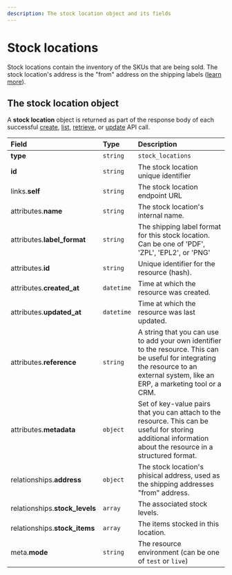 ```yaml
---
description: The stock location object and its fields
---
```


# Stock locations

Stock locations contain the inventory of the SKUs that are being sold. The stock location's address is the "from" address on the shipping labels \([learn more](https://commercelayer.io/glossary/stock_location/)\).

## The stock location object

A **stock location** object is returned as part of the response body of each successful [create](https://docs.commercelayer.io/api/resources/stock_locations/create_stock_location), [list](https://docs.commercelayer.io/api/resources/stock_locations/list_stock_locations), [retrieve](https://docs.commercelayer.io/api/resources/stock_locations/retrieve_stock_location), or [update](https://docs.commercelayer.io/api/resources/stock_locations/update_stock_location) API call.

| Field | Type | Description |
| :--- | :--- | :--- |
| **type** | `string` | `stock_locations` |
| **id** | `string` | The stock location unique identifier |
| links.**self** | `string` | The stock location endpoint URL |
| attributes.**name** | `string` | The stock location's internal name. |
| attributes.**label\_format** | `string` | The shipping label format for this stock location. Can be one of 'PDF', 'ZPL', 'EPL2', or 'PNG' |
| attributes.**id** | `string` | Unique identifier for the resource \(hash\). |
| attributes.**created\_at** | `datetime` | Time at which the resource was created. |
| attributes.**updated\_at** | `datetime` | Time at which the resource was last updated. |
| attributes.**reference** | `string` | A string that you can use to add your own identifier to the resource. This can be useful for integrating the resource to an external system, like an ERP, a marketing tool or a CRM. |
| attributes.**metadata** | `object` | Set of key-value pairs that you can attach to the resource. This can be useful for storing additional information about the resource in a structured format. |
| relationships.**address** | `object` | The stock location's phisical address, used as the shipping addresses "from" address. |
| relationships.**stock\_levels** | `array` | The associated stock levels. |
| relationships.**stock\_items** | `array` | The items stocked in this location. |
| meta.**mode** | `string` | The resource environment \(can be one of `test` or `live`\) |

